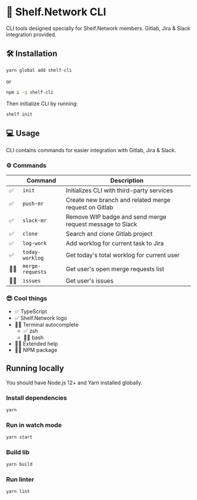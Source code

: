 # 🚀 Shelf.Network CLI

CLI tools designed specially for Shelf.Network members. Gitlab, Jira & Slack integration provided.

## 🛠 Installation

```bash
yarn global add shelf-cli
```
or

```bash
npm i -g shelf-cli
```

Then initialize CLI by running:

```bash
shelf init
```

## 💻 Usage 

CLI contains commands for easier integration with Gitlab, Jira & Slack.

### ⚙️ Commands

|      | Command           | Description  
| ---- | ----------------- | ---------------
| ✅   | `init`            | Initializes CLI with third-party services
| ✅   | `push-mr`         | Create new branch and related merge request on Gitlab
| ✅   | `slack-mr`        | Remove WIP badge and send merge request message to Slack
| ✅   | `clone`           | Search and clone Gitlab project
| ✅   | `log-work`        | Add worklog for current task to Jira
| ✅   | `today-worklog`   | Get today's total worklog for current user
| 🧑‍💻   | `merge-requests`  | Get user's open merge requests list
| 🧑‍💻   | `issues`          | Get user's issues

### 😎 Cool things

- ✅ TypeScript
- ✅ Shelf.Network logo
- 🧑‍💻 Terminal autocomplete
  - ✅ zsh
  - 🧑‍💻 bash
- 🧑‍💻 Extended help
- 🧑‍💻 NPM package

## Running locally

You should have Node.js 12+ and Yarn installed globally.

### Install dependencies 

```bash
yarn
```

### Run in watch mode 

```bash
yarn start
```

### Build lib

```bash
yarn build
```

### Run linter

```bash
yarn lint
```
